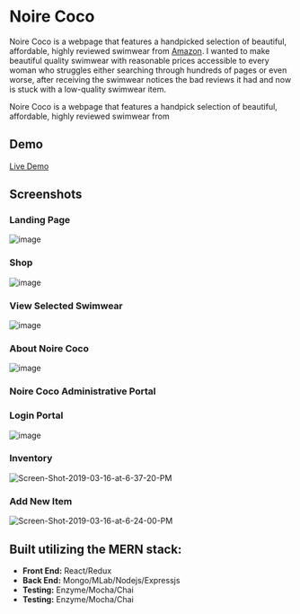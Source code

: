 # Noire Coco

Noire Coco is a webpage that features a handpicked selection of beautiful, affordable, highly reviewed swimwear from <a href="https://www.amazon.com"/>Amazon</a>. I wanted to make beautiful quality swimwear with reasonable prices accessible to every woman who struggles either searching through hundreds of pages or even worse, after receiving the swimwear notices the bad reviews it had and now is stuck with a low-quality swimwear item. 
  
Noire Coco is a webpage that features a handpick selection of beautiful, affordable, highly reviewed swimwear from 

## Demo

<a href="https://heroku.com"/>Live Demo</a>

## Screenshots

### Landing Page

![image](https://user-images.githubusercontent.com/38567356/54554328-6e2bb100-4971-11e9-88a4-af70052d8dec.png)

### Shop

![image](https://user-images.githubusercontent.com/38567356/54554387-8996bc00-4971-11e9-8e21-83e6ce3d53ff.png)

### View Selected Swimwear

![image](https://user-images.githubusercontent.com/38567356/54554638-2a857700-4972-11e9-94ea-b96b1a01d41c.png)

### About Noire Coco

![image](https://user-images.githubusercontent.com/38567356/54554679-40933780-4972-11e9-808d-c220f71975b4.png)

### Noire Coco Administrative Portal

### Login Portal

![image](https://user-images.githubusercontent.com/38567356/54554983-ff4f5780-4972-11e9-92c8-dfd50ad12655.png)

### Inventory
<img src="https://i.ibb.co/rcnSy4M/Screen-Shot-2019-03-16-at-6-37-20-PM.png" alt="Screen-Shot-2019-03-16-at-6-37-20-PM" border="0">

### Add New Item
<img src="https://i.ibb.co/hFvvN3x/Screen-Shot-2019-03-16-at-6-24-00-PM.png" alt="Screen-Shot-2019-03-16-at-6-24-00-PM" border="0">

## Built utilizing the MERN stack:

- **Front End:** React/Redux
- **Back End:** Mongo/MLab/Nodejs/Expressjs
- **Testing:** Enzyme/Mocha/Chai
- **Testing:** Enzyme/Mocha/Chai

